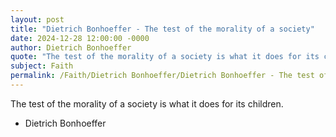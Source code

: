 ```yaml
---
layout: post
title: "Dietrich Bonhoeffer - The test of the morality of a society"
date: 2024-12-28 12:00:00 -0000
author: Dietrich Bonhoeffer
quote: "The test of the morality of a society is what it does for its children."
subject: Faith
permalink: /Faith/Dietrich Bonhoeffer/Dietrich Bonhoeffer - The test of the morality of a society
---
```


The test of the morality of a society is what it does for its children.

- Dietrich Bonhoeffer
